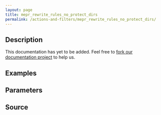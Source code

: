 ```yaml
---
layout: page
title: mepr_rewrite_rules_no_protect_dirs
permalink: /actions-and-filters/mepr_rewrite_rules_no_protect_dirs/
---
```


## Description

This documentation has yet to be added. Feel free to [fork our documentation project](https://github.com/caseproof/memberpress-docs) to help us.

## Examples


## Parameters


## Source

